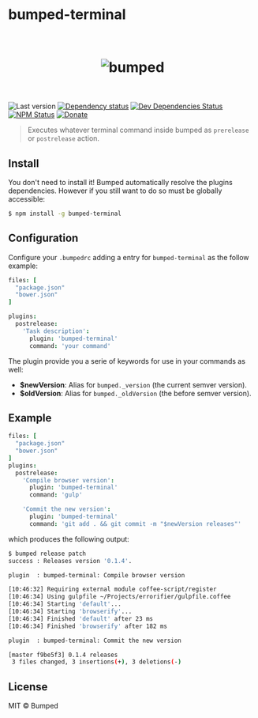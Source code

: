# bumped-terminal

<h1 align="center">
  <br>
  <img src="http://i.imgur.com/DmMbFwL.png" alt="bumped">
  <br>
  <br>
</h1>

![Last version](https://img.shields.io/github/tag/bumped/bumped-terminal.svg?style=flat-square)
[![Dependency status](http://img.shields.io/david/bumped/bumped-terminal.svg?style=flat-square)](https://david-dm.org/bumped/bumped-terminal)
[![Dev Dependencies Status](http://img.shields.io/david/dev/bumped/bumped-terminal.svg?style=flat-square)](https://david-dm.org/bumped/bumped-terminal#info=devDependencies)
[![NPM Status](http://img.shields.io/npm/dm/bumped-terminal.svg?style=flat-square)](https://www.npmjs.org/package/bumped-terminal)
[![Donate](https://img.shields.io/badge/donate-paypal-blue.svg?style=flat-square)](https://paypal.me/kikobeats)

> Executes whatever terminal command inside bumped as `prerelease` or `postrelease` action.

## Install

You don't need to install it! Bumped automatically resolve the plugins dependencies. However if you still want to do so must be globally accessible:

```bash
$ npm install -g bumped-terminal
```

## Configuration

Configure your `.bumpedrc` adding a entry for `bumped-terminal` as the follow example:

```cson
files: [
  "package.json"
  "bower.json"
]

plugins:
  postrelease:
    'Task description':
      plugin: 'bumped-terminal'
      command: 'your command'
```

The plugin provide you a serie of keywords for use in your commands as well:

* **$newVersion**: Alias for `bumped._version` (the current semver version).
* **$oldVersion**: Alias for `bumped._oldVersion` (the before semver version).


## Example

```cson
files: [
  "package.json"
  "bower.json"
]
plugins:
  postrelease:
    'Compile browser version':
      plugin: 'bumped-terminal'
      command: 'gulp'

    'Commit the new version':
      plugin: 'bumped-terminal'
      command: 'git add . && git commit -m "$newVersion releases"'

```

which produces the following output:

```bash
$ bumped release patch
success	: Releases version '0.1.4'.

plugin	: bumped-terminal: Compile browser version

[10:46:32] Requiring external module coffee-script/register
[10:46:34] Using gulpfile ~/Projects/errorifier/gulpfile.coffee
[10:46:34] Starting 'default'...
[10:46:34] Starting 'browserify'...
[10:46:34] Finished 'default' after 23 ms
[10:46:34] Finished 'browserify' after 182 ms

plugin	: bumped-terminal: Commit the new version

[master f9be5f3] 0.1.4 releases
 3 files changed, 3 insertions(+), 3 deletions(-)
```

## License

MIT © Bumped
